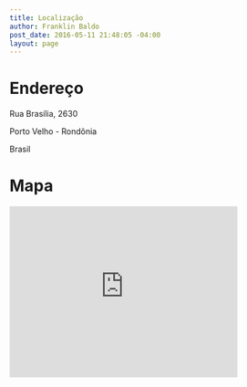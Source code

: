 ```yaml
---
title: Localização
author: Franklin Baldo
post_date: 2016-05-11 21:48:05 -04:00
layout: page
---
```

# Endereço

Rua Brasília, 2630

Porto Velho - Rondônia

Brasil

# Mapa

<iframe src="https://www.google.com/maps/embed?pb=!1m18!1m12!1m3!1d3943.297200915584!2d-63.899207985682864!3d-8.758082691832373!2m3!1f0!2f0!3f0!3m2!1i1024!2i768!4f13.1!3m3!1m2!1s0x92325cc57c73566d%3A0xa4091e6b018e1685!2sBaldo+e+Queiroz+Advogados!5e0!3m2!1spt-BR!2sbr!4v1474315872458" width="400" height="300" frameborder="0" style="border:0" allowfullscreen></iframe>
